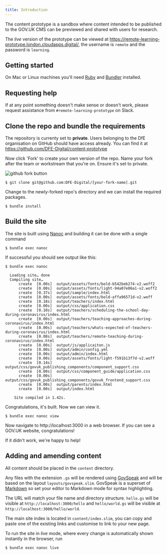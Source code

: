 ```yaml
---
title: Introduction
---
```


The content prototype is a sandbox where content intended to be published to the GOV.UK CMS can be previewed and shared with users for research.

The _live_ version of the prototype can be viewed at https://remote-learning-prototype.london.cloudapps.digital/, the username is `remote` and the password is `learning`.

## Getting started

On Mac or Linux machines you'll need [Ruby](https://www.ruby-lang.org/en/) and [Bundler](https://bundler.io/) installed.

## Requesting help

If at any point something doesn't make sense or doesn't work, please request assistance from `#remote-learning-prototype` on Slack.

## Clone the repo and bundle the requirements

The repository is currenty set to **private**. Users belonging to the DfE organisation on GitHub should have access already. You can find it at https://github.com/DFE-Digital/content-prototype

Now click 'Fork' to create your own version of the repo. Name your fork after the team or workstream that you're on. Ensure it's set to private.

![github fork button](/guide/fork-button.png)

    $ git clone git@github.com:DFE-Digital/[your-fork-name].git

Change to the newly-forked repo's directory and we can install the required packages.

    $ bundle install

## Build the site

The site is built using [Nanoc](https://www.nanoc.ws) and building it can be done with a single command

    $ bundle exec nanoc

If successful you should see output like this:

    $ bundle exec nanoc

      Loading site… done
      Compiling site…
          create  [0.00s]  output/assets/fonts/bold-b542beb274-v2.woff2
          create  [0.00s]  output/assets/fonts/light-94a07e06a1-v2.woff2
          create  [0.37s]  output/sample/index.html
          create  [0.00s]  output/assets/fonts/bold-affa96571d-v2.woff
          create  [0.18s]  output/teachers/index.html
          create  [0.00s]  output/css/application.css
          create  [0.10s]  output/teachers/scheduling-the-school-day-during-coronavirus/index.html
          create  [0.00s]  output/teachers/teaching-approaches-during-coronavirus/index.html
          create  [0.00s]  output/teachers/whats-expected-of-teachers-during-coronavirus/index.html
          create  [0.08s]  output/teachers/remote-teaching-during-coronavirus/index.html
          create  [0.00s]  output/js/applicaiton.js
          create  [0.00s]  output/admin/config.yml
          create  [0.00s]  output/admin/index.html
          create  [0.00s]  output/assets/fonts/light-f591b13f7d-v2.woff
          create  [0.14s]  output/css/govuk_publishing_components/component_support.css
          create  [0.00s]  output/css/component_guide/application.css
          create  [0.00s]  output/css/govuk_publishing_components/govuk_frontend_support.css
          create  [0.00s]  output/parents/index.html
          create  [0.00s]  output/index.html

        Site compiled in 1.42s.

Congratulations, it's built. Now we can view it.

    $ bundle exec nanoc view

Now navigate to http://localhost:3000 in a web browser. If you can see a GOV.UK website, congratulations!

If it didn't work, we're happy to help!

## Adding and amending content

All content should be placed in the `content` directory.

Any files with the extension `.gs` will be rendered using [GovSpeak](https://github.com/alphagov/govspeak) and will be based on the layout `layouts/govspeak.slim`. GovSpeak is a superset of [Markdown](https://commonmark.org/) so set your editor to Markdown mode for syntax highlighting.

The URL will match your file name and directory structure. `hello.gs` will be visible at `http://localhost:3000/hello` and `hello/world.gs` will be visible at `http://localhost:3000/hello/world`.

The main site index is located in `content/index.slim`, you can copy and paste one of the existing links and customise to link to your new page.

To run the site in _live_ mode, where every change is automatically shown instantly in the browser, run

    $ bundle exec nanoc live
